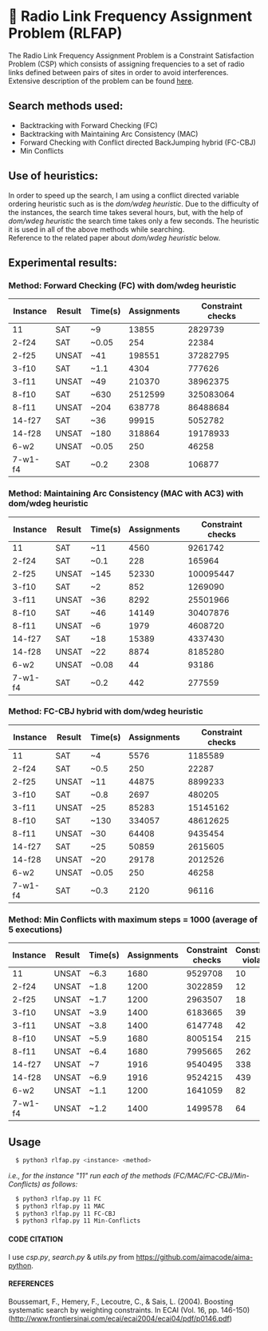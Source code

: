 # 📡 Radio Link Frequency Assignment Problem (RLFAP)

The Radio Link Frequency Assignment Problem is a Constraint Satisfaction Problem (CSP) which consists of assigning frequencies to a set of radio links defined between pairs of sites in order to avoid interferences.  
Extensive description of the problem can be found [here](https://miat.inrae.fr/schiex/rlfap.shtml).  

## Search methods used:
* Backtracking with Forward Checking (FC)
* Backtracking with Maintaining Arc Consistency (MAC)
* Forward Checking with Conflict directed BackJumping hybrid (FC-CBJ)
* Min Conflicts

## Use of heuristics:
In order to speed up the search, I am using a conflict directed variable ordering heuristic such as is the *dom/wdeg heuristic*. Due to the difficulty of the instances, the search time takes several hours, but, with the help of *dom/wdeg heuristic* the search time takes only a few seconds. The heuristic it is used in all of the above methods while searching.   
Reference to the related paper about *dom/wdeg heuristic* below.

## Experimental results:

### Method: Forward Checking (FC) with dom/wdeg heuristic

| Instance | Result | Time(s)| Assignments | Constraint checks |
| --- | --- | --- | --- | --- | 
| 11 | SAT | ~9 | 13855 | 2829739 |
| 2-f24 | SAT | ~0.05 | 254 | 22384 |
| 2-f25 | UNSAT | ~41 | 198551 | 37282795 |
| 3-f10 | SAT | ~1.1 | 4304 | 777626 |
| 3-f11 | UNSAT | ~49 | 210370 | 38962375 |
| 8-f10 | SAT | ~630 | 2512599 | 325083064 |
| 8-f11 | UNSAT | ~204 | 638778 | 86488684 |
| 14-f27 | SAT | ~36 | 99915 | 5052782 |
| 14-f28 | UNSAT | ~180 | 318864 | 19178933 |
| 6-w2 | UNSAT | ~0.05 | 250 | 46258 |
| 7-w1-f4 | SAT | ~0.2 | 2308 | 106877 |

### Method: Maintaining Arc Consistency (MAC with AC3) with dom/wdeg heuristic

| Instance | Result | Time(s)| Assignments | Constraint checks |
| --- | --- | --- | --- | --- | 
| 11 | SAT | ~11 | 4560  | 9261742 |
| 2-f24 | SAT | ~0.1 | 228 | 165964 |
| 2-f25 | UNSAT | ~145 | 52330 | 100095447 |
| 3-f10 | SAT | ~2 | 852 | 1269090 |
| 3-f11 | UNSAT | ~36 | 8292 | 25501966 |
| 8-f10 | SAT | ~46 | 14149 | 30407876 |
| 8-f11 | UNSAT | ~6 | 1979 | 4608720 |
| 14-f27 | SAT | ~18 | 15389 | 4337430 |
| 14-f28 | UNSAT | ~22 | 8874 | 8185280 |
| 6-w2 | UNSAT | ~0.08 | 44 | 93186 |
| 7-w1-f4 | SAT | ~0.2 | 442 | 277559 |

### Method: FC-CBJ hybrid with dom/wdeg heuristic

| Instance | Result | Time(s)| Assignments | Constraint checks |
| --- | --- | --- | --- | --- | 
| 11 | SAT | ~4 | 5576 | 1185589 |
| 2-f24 | SAT | ~0.5 | 250 | 22287 |
| 2-f25 | UNSAT | ~11 | 44875 | 8899233 |
| 3-f10 | SAT | ~0.8 | 2697 | 480205 |
| 3-f11 | UNSAT | ~25 | 85283 | 15145162 |
| 8-f10 | SAT | ~130 | 334057 | 48612625 |
| 8-f11 | UNSAT | ~30 | 64408 | 9435454 |
| 14-f27 | SAT | ~25 | 50859 | 2615605 |
| 14-f28 | UNSAT | ~20 | 29178 | 2012526 |
| 6-w2 | UNSAT | ~0.05 | 250 | 46258 |
| 7-w1-f4 | SAT | ~0.3 | 2120 | 96116 |

### Method: Min Conflicts with maximum steps = 1000 (average of 5 executions)

| Instance | Result | Time(s)| Assignments | Constraint checks | Constraints violated |
| --- | --- | --- | --- | --- | --- |
| 11 | UNSAT | ~6.3 | 1680  | 9529708 | 10 |
| 2-f24 | UNSAT | ~1.8 | 1200 | 3022859 | 12 |
| 2-f25 | UNSAT | ~1.7 | 1200  | 2963507 | 18 |
| 3-f10 | UNSAT | ~3.9 | 1400 | 6183665 | 39 |
| 3-f11 | UNSAT | ~3.8 | 1400 | 6147748 | 42 |
| 8-f10 | UNSAT | ~5.9 | 1680 | 8005154 | 215 | 
| 8-f11 | UNSAT | ~6.4 | 1680 | 7995665 | 262 |
| 14-f27 | UNSAT | ~7 | 1916 | 9540495 | 338 |
| 14-f28 | UNSAT | ~6.9 | 1916  | 9524215 | 439 |
| 6-w2 | UNSAT | ~1.1 | 1200 | 1641059 | 82 |
| 7-w1-f4 | UNSAT | ~1.2 | 1400 | 1499578 | 64 |

## Usage

```bash
  $ python3 rlfap.py <instance> <method>
```  

*i.e., for the instance "11" run each of the methods (FC/MAC/FC-CBJ/Min-Conflicts) as follows:*

```bash
  $ python3 rlfap.py 11 FC              
  $ python3 rlfap.py 11 MAC             
  $ python3 rlfap.py 11 FC-CBJ          
  $ python3 rlfap.py 11 Min-Conflicts  
```

#### CODE CITATION
I use _csp.py_, _search.py_ & _utils.py_ from https://github.com/aimacode/aima-python.

#### REFERENCES
Boussemart, F., Hemery, F., Lecoutre, C., & Sais, L. (2004). Boosting systematic search by weighting constraints. In ECAI (Vol. 16, pp. 146-150) (http://www.frontiersinai.com/ecai/ecai2004/ecai04/pdf/p0146.pdf)
